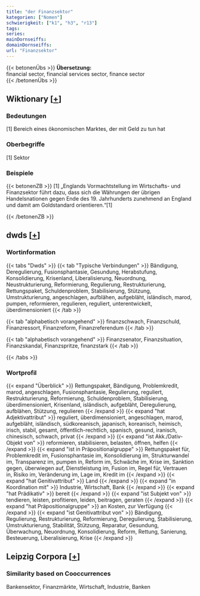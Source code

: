 ```yaml
---
title: "der Finanzsektor"
kategorien: ["Nomen"]
schwierigkeit: ["k1", "h3", "r13"]
tags:
series:
mainDornseiffs:
domainDornseiffs:
url: "Finanzsektor"
---
```


{{< betonenÜbs >}}
**Übersetzung:**  
financial sector, financial services sector, finance sector  
{{< /betonenÜbs >}}

## Wiktionary [[+](https://de.wiktionary.org/wiki/Finanzsektor)]

### Bedeutungen
[1] Bereich eines ökonomischen Marktes, der mit Geld zu tun hat  

### Oberbegriffe
[1] Sektor  

### Beispiele
{{< betonenZB >}}
[1] „Englands Vormachtstellung im Wirtschafts- und Finanzsektor führt dazu, dass sich die Währungen der übrigen Handelsnationen gegen Ende des 19. Jahrhunderts zunehmend an England und damit am Goldstandard orientieren.“[1]  

{{< /betonenZB >}}


## dwds [[+](https://www.dwds.de/wb/Finanzsektor)]

### Wortinformation
{{< tabs "Dwds" >}}
{{< tab "Typische Verbindungen" >}}
Bändigung, Deregulierung, Fusionsphantasie, Gesundung, Herabstufung, Konsolidierung, Krisenland, Liberalisierung, Neuordnung, Neustrukturierung, Reformierung, Regulierung, Restrukturierung, Rettungspaket, Schuldenproblem, Stabilisierung, Stützung, Umstrukturierung, angeschlagen, aufblähen, aufgebläht, isländisch, marod, pumpen, reformieren, regulieren, reguliert, unterentwickelt, überdimensioniert
{{< /tab >}}

{{< tab "alphabetisch vorangehend" >}}
finanzschwach, Finanzschuld, Finanzressort, Finanzreform, Finanzreferendum
{{< /tab >}}

{{< tab "alphabetisch vorangehend" >}}
Finanzsenator, Finanzsituation, Finanzskandal, Finanzspritze, finanzstark
{{< /tab >}}

{{< /tabs >}}

### Wortprofil
{{< expand "Überblick" >}} Rettungspaket, Bändigung, Problemkredit, marod, angeschlagen, Fusionsphantasie, Regulierung, reguliert, Restrukturierung, Reformierung, Schuldenproblem, Stabilisierung, überdimensioniert, Krisenland, isländisch, aufgebläht, Deregulierung, aufblähen, Stützung, regulieren {{< /expand >}}
{{< expand "hat Adjektivattribut" >}} reguliert, überdimensioniert, angeschlagen, marod, aufgebläht, isländisch, südkoreanisch, japanisch, koreanisch, heimisch, irisch, stabil, gesamt, öffentlich-rechtlich, spanisch, gesund, iranisch, chinesisch, schwach, privat {{< /expand >}}
{{< expand "ist Akk./Dativ-Objekt von" >}} reformieren, stabilisieren, belasten, öffnen, helfen {{< /expand >}}
{{< expand "ist in Präpositionalgruppe" >}} Rettungspaket für, Problemkredit im, Fusionsphantasie im, Konsolidierung im, Strukturwandel im, Transparenz im, pumpen in, Reform im, Schwäche im, Krise im, Sanktion gegen, überwiegen auf, Dienstleistung im, Fusion im, Regel für, Vertrauen in, Risiko im, Veränderung im, Lage im, Kredit im {{< /expand >}}
{{< expand "hat Genitivattribut" >}} Land {{< /expand >}}
{{< expand "in Koordination mit" >}} Industrie, Wirtschaft, Bank {{< /expand >}}
{{< expand "hat Prädikativ" >}} bereit {{< /expand >}}
{{< expand "ist Subjekt von" >}} tendieren, leisten, profitieren, leiden, beitragen, geraten {{< /expand >}}
{{< expand "hat Präpositionalgruppe" >}} an Kosten, zur Verfügung {{< /expand >}}
{{< expand "ist Genitivattribut von" >}} Bändigung, Regulierung, Restrukturierung, Reformierung, Deregulierung, Stabilisierung, Umstrukturierung, Stabilität, Stützung, Reparatur, Gesundung, Überwachung, Neuordnung, Konsolidierung, Reform, Rettung, Sanierung, Besteuerung, Liberalisierung, Krise {{< /expand >}}

## Leipzig Corpora [[+](https://corpora.uni-leipzig.de/en/res?word=Finanzsektor&corpusId=deu_newscrawl-public_2018)]


### Similarity based on Cooccurrences
Bankensektor, Finanzmärkte, Wirtschaft, Industrie, Banken

